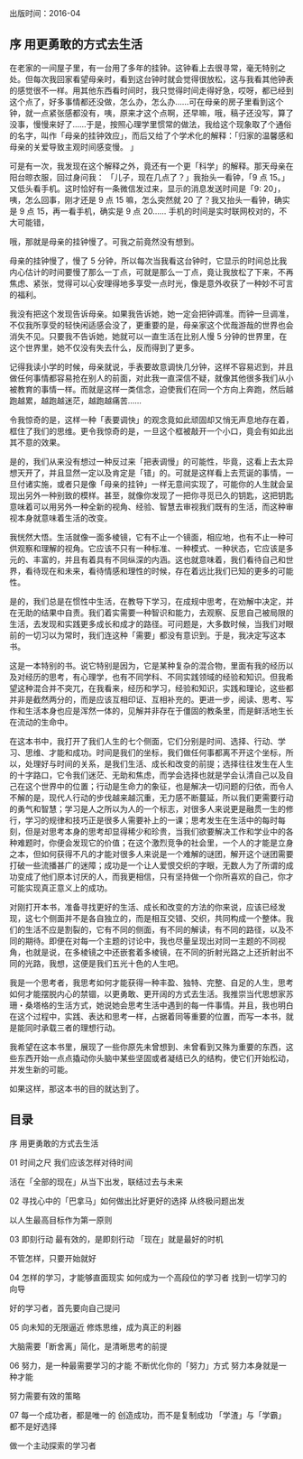 出版时间：2016-04

## 序 用更勇敢的方式去生活

在老家的一间屋子里，有一台用了多年的挂钟。这钟看上去很寻常，毫无特别之处。但每次我回家看望母亲时，看到这台钟时就会觉得很放松，这与我看其他钟表的感觉很不一样。用其他东西看时间时，我只觉得时间走得好急，哎呀，都已经到这个点了，好多事情都还没做，怎么办，怎么办……可在母亲的房子里看到这个钟，就一点紧张感都没有，咦，原来才这个点啊，还早嘛，哦，稿子还没写，算了没事，慢慢来好了……于是，按照心理学里惯常的做法，我给这个现象取了个通俗的名字，叫作「母亲的挂钟效应」，而后又给了个学术化的解释：「归家的温馨感和母亲的关爱导致主观时间感变慢。 」

可是有一次，我发现在这个解释之外，竟还有一个更「科学」的解释。那天母亲在阳台晾衣服，回过身问我： 「儿子，现在几点了？」我抬头一看钟，「9 点 15。」又低头看手机。这时恰好有一条微信发过来，显示的消息发送时间是「9: 20」，咦，怎么回事，刚才还是 9 点 15 嘛，怎么突然就 20 了？我又抬头一看钟，确实是 9 点 15，再一看手机，确实是 9 点 20……
手机的时间是实时联网校对的，不大可能错，

哦，那就是母亲的挂钟慢了。可我之前竟然没有想到。

母亲的挂钟慢了，慢了 5 分钟，所以每次当我看这台钟时，它显示的时间总比我内心估计的时间要慢了那么一丁点，可就是那么一丁点，竟让我放松了下来，不再焦虑、紧张，觉得可以心安理得地多享受一点时光，像是意外收获了一种妙不可言的福利。

我没有把这个发现告诉母亲。如果我告诉她，她一定会把钟调准。而钟一旦调准，不仅我所享受的轻快闲适感会没了，更重要的是，母亲家这个优哉游哉的世界也会消失不见。只要我不告诉她，她就可以一直生活在比别人慢 5 分钟的世界里，在这个世界里，她不仅没有失去什么，反而得到了更多。

记得我读小学的时候，母亲就说，手表要故意调快几分钟，这样不容易迟到，并且做任何事情都容易抢在别人的前面，对此我一直深信不疑，就像其他很多我们从小被教育的事情一样。而就是这样一类信念，迫使我们在同一个方向上奔跑，然后越跑越累，越跑越迷茫，越跑越痛苦……

令我惊奇的是，这样一种「表要调快」的观念竟如此顽固却又悄无声息地存在着，框住了我们的思维。更令我惊奇的是，一旦这个框被敲开一个小口，竟会有如此出其不意的效果。

是的，我们从来没有想过一种反过来「把表调慢」的可能性，毕竟，这看上去太异想天开了，并且显然一定以及肯定是「错」的。可就是这样看上去荒诞的事情，一旦付诸实施，或者只是像「母亲的挂钟」一样无意间实现了，可能你的人生就会呈现出另外一种别致的模样。甚至，就像你发现了一把你寻觅已久的钥匙，这把钥匙意味着可以用另外一种全新的视角、经验、智慧去审视我们既有的生活，而这种审视本身就意味着生活的改变。

我恍然大悟。生活就像一面多棱镜，它有不止一个镜面，相应地，也有不止一种可供观察和理解的视角。它应该不只有一种标准、一种模式、一种状态，它应该是多元的、丰富的，并且有着具有不同纵深的内涵。这也就意味着，我们看待自己和世界，看待现在和未来，看待情感和理性的时候，存在着远比我们已知的更多的可能性。

是的，我们总是在惯性中生活，在教导下学习，在成规中思考，在劝解中决定，并在无助的结果中自责。我们着实需要一种智识和能力，去观察、反思自己被局限的生活，去发现和实践更多成长和成才的路径。可问题是，大多数时候，当我们对眼前的一切习以为常时，我们连这种「需要」都没有意识到。于是，我决定写这本书。

这是一本特别的书。说它特别是因为，它是某种复杂的混合物，里面有我的经历以及对经历的思考，有心理学，也有不同学科、不同实践领域的经验和知识。但我希望这种混合并不突兀，在我看来，经历和学习，经验和知识，实践和理论，这些都并非是截然两分的，而是应该互相印证、互相补充的。更进一步，阅读、思考、写作和生活本身也应是浑然一体的，见解并非存在于僵固的教条里，而是鲜活地生长在流动的生命中。

在这本书中，我打开了我们人生的七个侧面，它们分别是时间、选择、行动、学习、思维、才能和成功。时间是我们的坐标，我们做任何事都离不开这个坐标，所以，处理好与时间的关系，是我们生活、成长和改变的前提；选择往往发生在人生的十字路口，它令我们迷茫、无助和焦虑，而学会选择也就是学会认清自己以及自己在这个世界中的位置；行动是生命力的象征，也是解决一切问题的归依，而令人不解的是，现代人行动的步伐越来越沉重，无力感不断蔓延，所以我们更需要行动的勇气和智慧；学习是人之所以为人的一个标志，对很多人来说更是融贯一生的修行，学习的规律和技巧正是很多人需要补上的一课；思考发生在生活中的每时每刻，但是对思考本身的思考却显得稀少和珍贵，当我们欲要解决工作和学业中的各种难题时，你便会发现它的价值；在这个激烈竞争的社会里，一个人的才能是立身之本，但如何获得不凡的才能对很多人来说是一个难解的谜团，解开这个谜团需要打破一些流播甚广的迷障；成功是一个让人爱恨交织的字眼，无数人为了所谓的成功变成了他们原本讨厌的人，而我更相信，只有坚持做一个你所喜欢的自己，你才可能实现真正意义上的成功。

对刚打开本书，准备寻找更好的生活、成长和改变的方法的你来说，应该已经发现，这七个侧面并不是各自独立的，而是相互交错、交织，共同构成一个整体。我们的生活不应是割裂的，它有不同的侧面，有不同的解读，有不同的路径，以及不同的期待。即便在对每一个主题的讨论中，我也尽量呈现出对同一主题的不同视角，也就是说，在多棱镜之中还嵌套着多棱镜，在不同的折射光路之上还折射出不同的光路，我想，这便是我们五光十色的人生吧。

我是一个思考者，我思考如何才能获得一种丰盈、独特、完整、自足的人生，思考如何才能摆脱内心的禁锢，以更勇敢、更开阔的方式去生活。我推崇当代思想家苏珊・桑塔格的生活方式，她说她会思考生活中遇到的每一件事情。并且，我也明白在这个过程中，实践、表达和思考一样，占据着同等重要的位置，而写一本书，就是能同时承载三者的理想行动。

我希望在这本书里，展现了一些你原先未曾想到、未曾看到又殊为重要的东西，这些东西开始一点点撬动你头脑中某些坚固或者凝结已久的结构，使它们开始松动，并发生新的可能。

如果这样，那这本书的目的就达到了。

## 目录

序 用更勇敢的方式去生活

01 时间之尺 我们应该怎样对待时间  

活在「全部的现在」从当下出发，联结过去与未来

02 寻找心中的「巴拿马」如何做出比好更好的选择  从终极问题出发 

以人生最高目标作为第一原则

03 即刻行动 最有效的，是即刻行动  「现在」就是最好的时机 

不管怎样，只要开始就好

04 怎样的学习，才能够直面现实 如何成为一个高段位的学习者  找到一切学习的向导 

好的学习者，首先要向自己提问

05 向未知的无限逼近 修炼思维，成为真正的利器  

大脑需要「断舍离」简化，是清晰思考的前提

06 努力，是一种最需要学习的才能 不断优化你的「努力」方式  努力本身就是一种才能 

努力需要有效的策略

07 每一个成功者，都是唯一的 创造成功，而不是复制成功  「学渣」与「学霸」都不是好选择 

做一个主动探索的学习者


